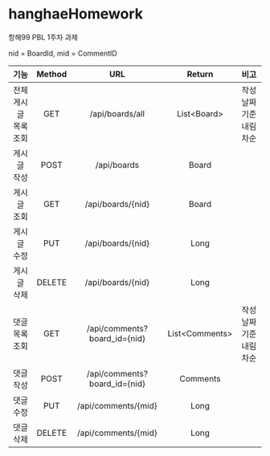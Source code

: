 # hanghaeHomework
항해99 PBL 1주차 과제

  nid = BoardId,
  mid = CommentID

  |**기능**|**Method**|**URL**|**Return**|**비고**
  |:---:|:---:|:---:|:---:|:---:|
  |전체 게시글 목록 조회|GET|/api/boards/all|List\<Board\>|작성 날짜 기준 내림차순|
  |게시글 작성|POST|/api/boards|Board|
  |게시글 조회|GET|/api/boards/{nid}|Board|
  |게시글 수정|PUT|/api/boards/{nid}|Long|
  |게시글 삭제|DELETE|/api/boards/{nid}|Long|
  |댓글 목록 조회|GET|/api/comments?board_id={nid} |List\<Comments\>|작성 날짜 기준 내림차순|
  |댓글 작성|POST|/api/comments?board_id={nid} |Comments|
  |댓글 수정|PUT|/api/comments/{mid}|Long|
  |댓글 삭제|DELETE|/api/comments/{mid}|Long|
